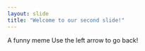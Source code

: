 ```yaml
---
layout: slide
title: "Welcome to our second slide!"
---
```

A funny meme
Use the left arrow to go back!
